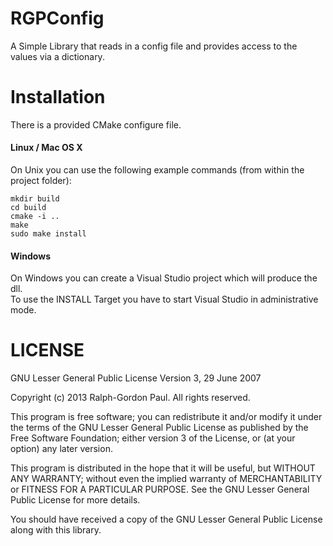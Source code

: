 RGPConfig
=========
A Simple Library that reads in a config file and provides access to the values via a dictionary.

Installation
=======
There is a provided CMake configure file.  
#### Linux / Mac OS X  ####
On Unix you can use the following example commands (from within the project folder):  
```
mkdir build
cd build
cmake -i ..
make
sudo make install
```
#### Windows ####
On Windows you can create a Visual Studio project which will produce the dll.  
To use the INSTALL Target you have to start Visual Studio in administrative mode.  

LICENSE
=======
GNU Lesser General Public License Version 3, 29 June 2007

Copyright (c) 2013 Ralph-Gordon Paul. All rights reserved.

This program is free software; you can redistribute it and/or modify
it under the terms of the GNU Lesser General Public License as published by
the Free Software Foundation; either version 3 of the License, or
(at your option) any later version.

This program is distributed in the hope that it will be useful,
but WITHOUT ANY WARRANTY; without even the implied warranty of
MERCHANTABILITY or FITNESS FOR A PARTICULAR PURPOSE.  See the
GNU Lesser General Public License for more details.

You should have received a copy of the GNU Lesser General Public License
along with this library.
